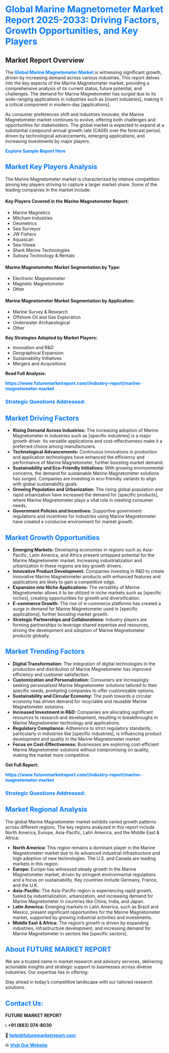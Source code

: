 <h1 style="color: #007BFF;">Global Marine Magnetometer Market Report 2025-2033: Driving Factors, Growth Opportunities, and Key Players</h1>

<section id="overview">
<h2>Market Report Overview</h2>
<p>The <a href="https://www.futuremarketreport.com//industry-report/marine-magnetometer-market" style="color: #007BFF; text-decoration: none;"><strong>Global Marine Magnetometer Market</strong></a> is witnessing significant growth, driven by increasing demand across various industries. This report delves into the key aspects of the Marine Magnetometer market, providing a comprehensive analysis of its current status, future potential, and challenges. The demand for Marine Magnetometer has surged due to its wide-ranging applications in industries such as [insert industries], making it a critical component in modern-day [applications].</p>
<p>As consumer preferences shift and industries innovate, the Marine Magnetometer market continues to evolve, offering both challenges and opportunities for stakeholders. The global market is expected to expand at a substantial compound annual growth rate (CAGR) over the forecast period, driven by technological advancements, emerging applications, and increasing investments by major players.</p>
</section>

<section id="overview">
<p><a href="https://www.futuremarketreport.com//request-sample/reportId=83798" style="color: #007BFF; text-decoration: none;"><strong>Explore Sample Report Here</strong></a></p>
</section>

<section id="key-players">
<h2 style="color: #007BFF;">Market Key Players Analysis</h2>
<p>The Marine Magnetometer market is characterized by intense competition among key players striving to capture a larger market share. Some of the leading companies in the market include:</p>
<h4>Key Players Covered in the Marine Magnetometer Report:</h4>
<ul><li>Marine Magnetics</li><li>Mitcham Industries</li><li>Geometrics</li><li>Sea Surveyor</li><li>JW Fishers</li><li>Aquascan</li><li>Sea-Viewa</li><li>Shark Marine Technologies</li><li>Subsea Technology &amp; Rentals</li></ul>
<h4>Marine Magnetometer Market Segmentation by Type:</h4>
<ul><li>Electronic Magnetometer</li><li>Magnetic Magnetometer</li><li>Other</li></ul>

<h4>Marine Magnetometer Market Segmentation by Application:</h4>
<ul><li>Marine Survey &amp; Research</li><li>Offshore Oil and Gas Exploration</li><li>Underwater Archaeological</li><li>Other</li></ul>
<p><strong>Key Strategies Adopted by Market Players:</strong></p>
<ul>
<li>Innovation and R&D</li>
<li>Geographical Expansion</li>
<li>Sustainability Initiatives</li>
<li>Mergers and Acquisitions</li>
</ul>
</section>

<section>
<p><strong>Read Full Analysis: </strong></p><a href="https://www.futuremarketreport.com//industry-report/marine-magnetometer-market" style="color: #007BFF; text-decoration: none;"><strong>https://www.futuremarketreport.com//industry-report/marine-magnetometer-market</strong></a>
<h3 style="color: #007BFF;">Strategic Questions Addressed:</h3>
</section>

<section id="driving-factors">
<h2 style="color: #007BFF;">Market Driving Factors</h2>
<ul>
<li><strong>Rising Demand Across Industries:</strong> The increasing adoption of Marine Magnetometer in industries such as [specific industries] is a major growth driver. Its versatile applications and cost-effectiveness make it a preferred choice among manufacturers.</li>
<li><strong>Technological Advancements:</strong> Continuous innovations in production and application technologies have enhanced the efficiency and performance of Marine Magnetometer, further boosting market demand.</li>
<li><strong>Sustainability and Eco-Friendly Initiatives:</strong> With growing environmental concerns, the demand for sustainable Marine Magnetometer solutions has surged. Companies are investing in eco-friendly variants to align with global sustainability goals.</li>
<li><strong>Growing Population and Urbanization:</strong> The rising global population and rapid urbanization have increased the demand for [specific products], where Marine Magnetometer plays a vital role in meeting consumer needs.</li>
<li><strong>Government Policies and Incentives:</strong> Supportive government regulations and incentives for industries using Marine Magnetometer have created a conducive environment for market growth.</li>
</ul>
</section>

<section id="growth-opportunities">
<h2 style="color: #007BFF;">Market Growth Opportunities</h2>
<ul>
<li><strong>Emerging Markets:</strong> Developing economies in regions such as Asia-Pacific, Latin America, and Africa present untapped potential for the Marine Magnetometer market. Increasing industrialization and urbanization in these regions are key growth drivers.</li>
<li><strong>Innovative Product Development:</strong> Companies investing in R&D to create innovative Marine Magnetometer products with enhanced features and applications are likely to gain a competitive edge.</li>
<li><strong>Expansion into Niche Applications:</strong> The versatility of Marine Magnetometer allows it to be utilized in niche markets such as [specific niches], creating opportunities for growth and diversification.</li>
<li><strong>E-commerce Growth:</strong> The rise of e-commerce platforms has created a surge in demand for Marine Magnetometer used in [specific applications], further boosting market growth.</li>
<li><strong>Strategic Partnerships and Collaborations:</strong> Industry players are forming partnerships to leverage shared expertise and resources, driving the development and adoption of Marine Magnetometer products globally.</li>
</ul>
</section>

<section id="trending-factors">
<h2 style="color: #007BFF;">Market Trending Factors</h2>
<ul>
<li><strong>Digital Transformation:</strong> The integration of digital technologies in the production and distribution of Marine Magnetometer has improved efficiency and customer satisfaction.</li>
<li><strong>Customization and Personalization:</strong> Consumers are increasingly seeking personalized Marine Magnetometer solutions tailored to their specific needs, prompting companies to offer customizable options.</li>
<li><strong>Sustainability and Circular Economy:</strong> The push towards a circular economy has driven demand for recyclable and reusable Marine Magnetometer solutions.</li>
<li><strong>Increased Investment in R&D:</strong> Companies are allocating significant resources to research and development, resulting in breakthroughs in Marine Magnetometer technology and applications.</li>
<li><strong>Regulatory Compliance:</strong> Adherence to strict regulatory standards, particularly in industries like [specific industries], is influencing product development and quality in the Marine Magnetometer market.</li>
<li><strong>Focus on Cost-Effectiveness:</strong> Businesses are exploring cost-efficient Marine Magnetometer solutions without compromising on quality, making the market more competitive.</li>
</ul>
</section>

<section>
<p><strong>Get Full Report: </strong></p><a href="https://www.futuremarketreport.com//industry-report/marine-magnetometer-market" style="color: #007BFF; text-decoration: none;"><strong>https://www.futuremarketreport.com//industry-report/marine-magnetometer-market</strong></a>
<h3 style="color: #007BFF;">Strategic Questions Addressed:</h3>
</section>


<section id="regional-analysis">
<h2 style="color: #007BFF;">Market Regional Analysis</h2>
<p>The global Marine Magnetometer market exhibits varied growth patterns across different regions. The key regions analyzed in this report include North America, Europe, Asia-Pacific, Latin America, and the Middle East & Africa:</p>
<ul>
<li><strong>North America:</strong> This region remains a dominant player in the Marine Magnetometer market due to its advanced industrial infrastructure and high adoption of new technologies. The U.S. and Canada are leading markets in this region.</li>
<li><strong>Europe:</strong> Europe has witnessed steady growth in the Marine Magnetometer market, driven by stringent environmental regulations and a focus on sustainability. Key countries include Germany, France, and the U.K.</li>
<li><strong>Asia-Pacific:</strong> The Asia-Pacific region is experiencing rapid growth, fueled by industrialization, urbanization, and increasing demand for Marine Magnetometer in countries like China, India, and Japan.</li>
<li><strong>Latin America:</strong> Emerging markets in Latin America, such as Brazil and Mexico, present significant opportunities for the Marine Magnetometer market, supported by growing industrial activities and investments.</li>
<li><strong>Middle East & Africa:</strong> The region’s growth is driven by expanding industries, infrastructure development, and increasing demand for Marine Magnetometer in sectors like [specific sectors].</li>
</ul>
</section>

<footer>
<h2 style="color: #007BFF;">About FUTURE MARKET REPORT</h2>
<p>We are a trusted name in market research and advisory services, delivering actionable insights and strategic support to businesses across diverse industries. Our expertise lies in offering:</p>

<p>Stay ahead in today’s competitive landscape with our tailored research solutions.</p>

<h2 style="color: #007BFF;">Contact Us:</h2>
<p><strong>FUTURE MARKET REPORT</strong></p>
<p>📞 <strong>+91 (883) 074-8030</strong></p>
<p>📧 <strong><a href="mailto:help@futuremarketreport.com" style="color: #007BFF;">help@futuremarketreport.com</a></strong></p>
<p>🌐 <strong><a href="https://www.futuremarketreport.com/" style="color: #007BFF;">Visit Our Website</a></strong></p>
</footer>
